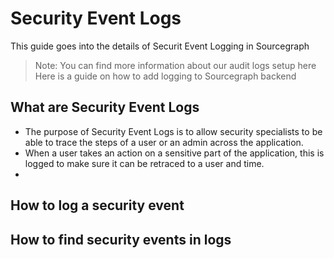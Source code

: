 # Security Event Logs
This guide goes into the details of Securit Event Logging in Sourcegraph
> Note: You can find more information about our audit logs setup here
> Here is a guide on how to add logging to Sourcegraph backend

## What are Security Event Logs
- The purpose of Security Event Logs is to allow security specialists to be able to trace the steps of a user or an admin across the application.
- When a user takes an action on a sensitive part of the application, this is logged to make sure it can be retraced to a user and time.
- 


## How to log a security event


## How to find security events in logs


